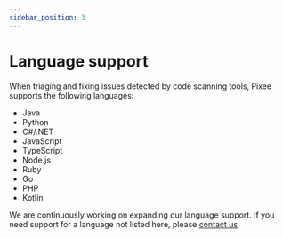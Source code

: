 ```yaml
---
sidebar_position: 3
---
```


# Language support

When triaging and fixing issues detected by code scanning tools, Pixee supports the following languages:

- Java
- Python
- C#/.NET
- JavaScript
- TypeScript
- Node.js
- Ruby
- Go
- PHP
- Kotlin

We are continuously working on expanding our language support. If you need support for a language not listed here, please [contact us](https://pixee.ai/demo-landing-page).
